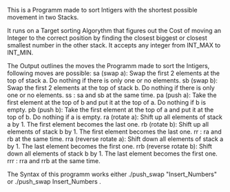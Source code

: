 This is a Programm made to sort Intigers with the shortest possible movement in two Stacks.

It runs on a Target sorting Algorythm that figures out the Cost of moving an Integer to the correct position by finding the closest biggest or closest smallest number in the other stack.
It accepts any integer from INT_MAX to INT_MIN.

The Output outlines the moves the Programm made to sort the Intigers, following moves are possible:
sa (swap a): Swap the first 2 elements at the top of stack a.
Do nothing if there is only one or no elements.
sb (swap b): Swap the first 2 elements at the top of stack b.
Do nothing if there is only one or no elements.
ss : sa and sb at the same time.
pa (push a): Take the first element at the top of b and put it at the top of a.
Do nothing if b is empty.
pb (push b): Take the first element at the top of a and put it at the top of b.
Do nothing if a is empty.
ra (rotate a): Shift up all elements of stack a by 1.
The first element becomes the last one.
rb (rotate b): Shift up all elements of stack b by 1.
The first element becomes the last one.
rr : ra and rb at the same time.
rra (reverse rotate a): Shift down all elements of stack a by 1.
The last element becomes the first one.
rrb (reverse rotate b): Shift down all elements of stack b by 1.
The last element becomes the first one.
rrr : rra and rrb at the same time.

The Syntax of this programm works either ./push_swap "Insert_Numbers" or ./push_swap Insert_Numbers . 
